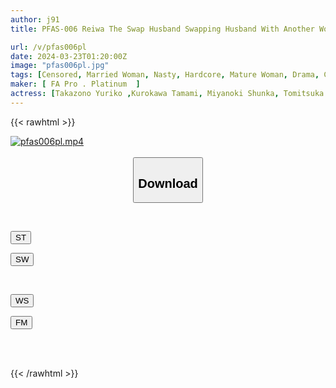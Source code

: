 ```yaml
---
author: j91
title: PFAS-006 Reiwa The Swap Husband Swapping Husband With Another Woman And Wife With Another Man In A Room

url: /v/pfas006pl
date: 2024-03-23T01:20:00Z
image: "pfas006pl.jpg"
tags: [Censored, Married Woman, Nasty, Hardcore, Mature Woman, Drama, Cuckold, Swingers	]
maker: [ FA Pro . Platinum  ]
actress: [Takazono Yuriko ,Kurokawa Tamami, Miyanoki Shunka, Tomitsuka Mizuki ]
---
```



{{< rawhtml >}}

<div class="video" data-videoid="lgjQAmX8B7F7JyR">
    <a href="javascript:;">
        <img src="/v/pfas006pl/pfas006pl.jpg" width="WIDTH" height="HEIGHT" alt="pfas006pl.mp4" loading="lazy">
    </a>
</div>

<script type="text/javascript" src="https://j91.asia/asset/on-demand-st.js"></script>

<br>
  <link rel="stylesheet" href="https://j91.asia/asset/bs5.css">
  
  <center>
  <button class="btn btn-primary" type="button" data-bs-toggle="collapse" data-bs-target=".multi-collapse" aria-expanded="false" aria-controls="multiCollapseExample1 multiCollapseExample2"><h2>Download</h2></button></center>
</p>
<div class="row">
  <div class="col">
    <div class="collapse multi-collapse" id="multiCollapseExample1">
      <div class="card card-body">
	      	      <br>
<div class="buttons">  
<p><a href="https://streamtape.to/v/lgjQAmX8B7F7JyR" target="_blank"><button class="btn-hover color-3"><i class="fa fa-download"></i> ST</button></a></p>
<p><a href="https://asnwish.com/qdosssyd8gry" target="_blank"><button class="btn-hover color-2"><i class="fa fa-download"></i> SW</button></a></p></div>
    </div>
  </div>
</div>
  <div class="col">
    <div class="collapse multi-collapse" id="multiCollapseExample2">
      <div class="card card-body">
	      <br>
<div class="buttons">
<p><a href="https://wolfstream.tv/rageg5tve92p"><button class="btn-hover color-9"><i class="fa fa-download"></i> WS</button></a></p>
<p><a href="https://filemoon.sx/d/dbke6fzx8z13"><button class="btn-hover color-8"><i class="fa fa-download"></i> FM</button></a></p></div>
<br><br>
      </div>
    </div>
  </div>
</div>

{{< /rawhtml >}}